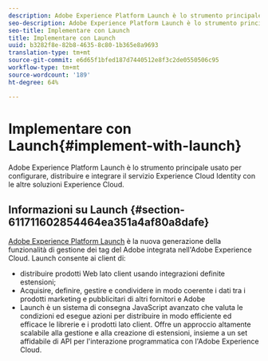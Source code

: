 ```yaml
---
description: Adobe Experience Platform Launch è lo strumento principale usato per configurare, distribuire e integrare il servizio Experience Cloud Identity con le altre soluzioni Experience Cloud.
seo-description: Adobe Experience Platform Launch è lo strumento principale usato per configurare, distribuire e integrare il servizio Experience Cloud Identity con le altre soluzioni Experience Cloud.
seo-title: Implementare con Launch
title: Implementare con Launch
uuid: b3282f8e-82b8-4635-8c80-1b365e8a9693
translation-type: tm+mt
source-git-commit: e6d65f1bfed187d7440512e8f3c2de0550506c95
workflow-type: tm+mt
source-wordcount: '189'
ht-degree: 64%

---
```



# Implementare con Launch{#implement-with-launch}

Adobe Experience Platform Launch è lo strumento principale usato per configurare, distribuire e integrare il servizio Experience Cloud Identity con le altre soluzioni Experience Cloud.

## Informazioni su Launch {#section-611711602854464ea351a4af80a8dafe}

[Adobe Experience Platform Launch](https://docs.adobe.com/content/help/it-IT/launch/using/overview.html) è la nuova generazione della funzionalità di gestione dei tag del Adobe  integrata nell&#39;Adobe Experience Cloud. Launch consente ai client di:

* distribuire prodotti Web lato client usando integrazioni definite estensioni;
* Acquisire, definire, gestire e condividere in modo coerente i dati tra i prodotti marketing e pubblicitari di altri fornitori e  Adobe
* Launch è un sistema di consegna JavaScript avanzato che valuta le condizioni ed esegue azioni per distribuire in modo efficiente ed efficace le librerie e i prodotti lato client. Offre un approccio altamente scalabile alla gestione e alla creazione di estensioni, insieme a un set affidabile di API per l&#39;interazione programmatica con l&#39;Adobe Experience Cloud.

